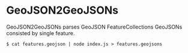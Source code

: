 # GeoJSON2GeoJSONs

GeoJSON2GeoJSONs parses GeoJSON FeatureCollections GeoJSONs consisted by single feature.

```shell
$ cat features.geojson | node index.js > features.geojsons
```
